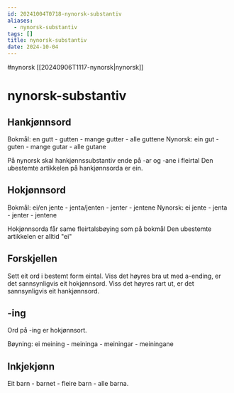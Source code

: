 ```yaml
---
id: 20241004T0718-nynorsk-substantiv
aliases:
  - nynorsk-substantiv
tags: []
title: nynorsk-substantiv
date: 2024-10-04
---
```


#nynorsk [[20240906T1117-nynorsk|nynorsk]]

# nynorsk-substantiv

## Hankjønnsord

Bokmål: en gutt - gutten - mange gutter - alle guttene
Nynorsk: ein gut - guten - mange gutar - alle gutane

På nynorsk skal hankjønnssubstantiv ende på -ar og -ane i fleirtal
Den ubestemte artikkelen på hankjønnsorda er ein.

## Hokjønnsord

Bokmål: ei/en jente - jenta/jenten - jenter - jentene
Nynorsk: ei jente - jenta - jenter - jentene

Hokjønnsorda får same fleirtalsbøying som på bokmål
Den ubestemte artikkelen er alltid "ei"

## Forskjellen

Sett eit ord i bestemt form eintal. Viss det høyres bra ut med a-ending, er det sannsynligvis eit hokjønnsord. Viss det høyres rart ut, er det sannsynligvis eit hankjønnsord.

## -ing

Ord på -ing er hokjønnsort.

Bøyning: ei meining - meininga - meiningar - meiningane

## Inkjekjønn

Eit barn - barnet - fleire barn - alle barna.
